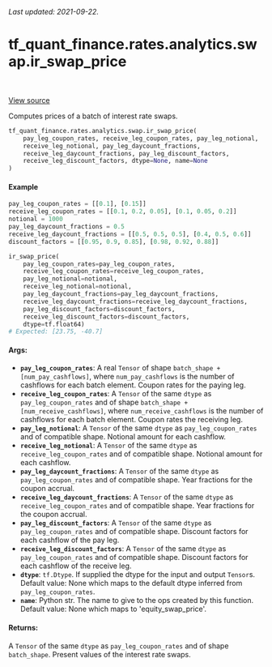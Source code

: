 <!--
This file is generated by a tool. Do not edit directly.
For open-source contributions the docs will be updated automatically.
-->

*Last updated: 2021-09-22.*

<div itemscope itemtype="http://developers.google.com/ReferenceObject">
<meta itemprop="name" content="tf_quant_finance.rates.analytics.swap.ir_swap_price" />
<meta itemprop="path" content="Stable" />
</div>

# tf_quant_finance.rates.analytics.swap.ir_swap_price

<!-- Insert buttons and diff -->

<table class="tfo-notebook-buttons tfo-api" align="left">
</table>

<a target="_blank" href="https://github.com/google/tf-quant-finance/blob/master/tf_quant_finance/rates/analytics/swap.py">View source</a>



Computes prices of a batch of interest rate swaps.

```python
tf_quant_finance.rates.analytics.swap.ir_swap_price(
    pay_leg_coupon_rates, receive_leg_coupon_rates, pay_leg_notional,
    receive_leg_notional, pay_leg_daycount_fractions,
    receive_leg_daycount_fractions, pay_leg_discount_factors,
    receive_leg_discount_factors, dtype=None, name=None
)
```



<!-- Placeholder for "Used in" -->

#### Example
```python
pay_leg_coupon_rates = [[0.1], [0.15]]
receive_leg_coupon_rates = [[0.1, 0.2, 0.05], [0.1, 0.05, 0.2]]
notional = 1000
pay_leg_daycount_fractions = 0.5
receive_leg_daycount_fractions = [[0.5, 0.5, 0.5], [0.4, 0.5, 0.6]]
discount_factors = [[0.95, 0.9, 0.85], [0.98, 0.92, 0.88]]

ir_swap_price(
    pay_leg_coupon_rates=pay_leg_coupon_rates,
    receive_leg_coupon_rates=receive_leg_coupon_rates,
    pay_leg_notional=notional,
    receive_leg_notional=notional,
    pay_leg_daycount_fractions=pay_leg_daycount_fractions,
    receive_leg_daycount_fractions=receive_leg_daycount_fractions,
    pay_leg_discount_factors=discount_factors,
    receive_leg_discount_factors=discount_factors,
    dtype=tf.float64)
# Expected: [23.75, -40.7]
```

#### Args:


* <b>`pay_leg_coupon_rates`</b>: A real `Tensor` of shape
  `batch_shape + [num_pay_cashflows]`, where `num_pay_cashflows` is the
  number of cashflows for each batch element. Coupon rates for the paying
  leg.
* <b>`receive_leg_coupon_rates`</b>: A `Tensor` of the same `dtype` as
  `pay_leg_coupon_rates` and of shape
  `batch_shape + [num_receive_cashflows]`, where `num_receive_cashflows` is
  the number of cashflows for each batch element. Coupon rates the
  receiving leg.
* <b>`pay_leg_notional`</b>: A `Tensor` of the same `dtype` as `pay_leg_coupon_rates`
  and of compatible shape. Notional amount for each cashflow.
* <b>`receive_leg_notional`</b>: A `Tensor` of the same `dtype` as
  `receive_leg_coupon_rates` and of compatible shape. Notional amount for
  each cashflow.
* <b>`pay_leg_daycount_fractions`</b>: A `Tensor` of the same `dtype` as
  `pay_leg_coupon_rates` and of compatible shape.  Year fractions for the
  coupon accrual.
* <b>`receive_leg_daycount_fractions`</b>: A `Tensor` of the same `dtype` as
  `receive_leg_coupon_rates` and of compatible shape.  Year fractions for
  the coupon accrual.
* <b>`pay_leg_discount_factors`</b>: A `Tensor` of the same `dtype` as
  `pay_leg_coupon_rates` and of compatible shape. Discount factors for each
  cashflow of the pay leg.
* <b>`receive_leg_discount_factors`</b>: A `Tensor` of the same `dtype` as
  `pay_leg_coupon_rates` and of compatible shape. Discount factors for each
  cashflow of the receive leg.
* <b>`dtype`</b>: `tf.Dtype`. If supplied the dtype for the input and output `Tensor`s.
  Default value: None which maps to the default dtype inferred from
  `pay_leg_coupon_rates`.
* <b>`name`</b>: Python str. The name to give to the ops created by this function.
  Default value: None which maps to 'equity_swap_price'.


#### Returns:

A `Tensor` of the same `dtype` as `pay_leg_coupon_rates` and of shape
`batch_shape`. Present values of the interest rate swaps.
